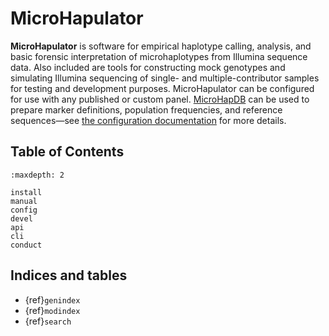 # MicroHapulator

**MicroHapulator** is software for empirical haplotype calling, analysis, and basic forensic interpretation of microhaplotypes from Illumina sequence data.
Also included are tools for constructing mock genotypes and simulating Illumina sequencing of single- and multiple-contributor samples for testing and development purposes.
MicroHapulator can be configured for use with any published or custom panel.
[MicroHapDB](https://github.com/bioforensics/microhapdb) can be used to prepare marker definitions, population frequencies, and reference sequences—see [the configuration documentation](config.md) for more details.


## Table of Contents

```{toctree}
:maxdepth: 2

install
manual
config
devel
api
cli
conduct
```


## Indices and tables

- {ref}`genindex`
- {ref}`modindex`
- {ref}`search`
